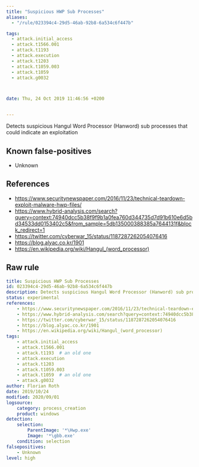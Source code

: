 ```yaml
---
title: "Suspicious HWP Sub Processes"
aliases:
  - "/rule/023394c4-29d5-46ab-92b8-6a534c6f447b"

tags:
  - attack.initial_access
  - attack.t1566.001
  - attack.t1193
  - attack.execution
  - attack.t1203
  - attack.t1059.003
  - attack.t1059
  - attack.g0032



date: Thu, 24 Oct 2019 11:46:56 +0200


---
```


Detects suspicious Hangul Word Processor (Hanword) sub processes that could indicate an exploitation

<!--more-->


## Known false-positives

* Unknown



## References

* https://www.securitynewspaper.com/2016/11/23/technical-teardown-exploit-malware-hwp-files/
* https://www.hybrid-analysis.com/search?query=context:74940dcc5b38f9f9b1a0fea760d344735d7d91b610e6d5bd34533dd0153402c5&from_sample=5db135000388385a7644131f&block_redirect=1
* https://twitter.com/cyberwar_15/status/1187287262054076416
* https://blog.alyac.co.kr/1901
* https://en.wikipedia.org/wiki/Hangul_(word_processor)


## Raw rule
```yaml
title: Suspicious HWP Sub Processes
id: 023394c4-29d5-46ab-92b8-6a534c6f447b
description: Detects suspicious Hangul Word Processor (Hanword) sub processes that could indicate an exploitation
status: experimental
references:
    - https://www.securitynewspaper.com/2016/11/23/technical-teardown-exploit-malware-hwp-files/
    - https://www.hybrid-analysis.com/search?query=context:74940dcc5b38f9f9b1a0fea760d344735d7d91b610e6d5bd34533dd0153402c5&from_sample=5db135000388385a7644131f&block_redirect=1
    - https://twitter.com/cyberwar_15/status/1187287262054076416
    - https://blog.alyac.co.kr/1901
    - https://en.wikipedia.org/wiki/Hangul_(word_processor)
tags:
    - attack.initial_access
    - attack.t1566.001
    - attack.t1193  # an old one
    - attack.execution
    - attack.t1203
    - attack.t1059.003
    - attack.t1059  # an old one
    - attack.g0032
author: Florian Roth
date: 2019/10/24
modified: 2020/09/01
logsource:
    category: process_creation
    product: windows
detection:
    selection:
        ParentImage: '*\Hwp.exe'
        Image: '*\gbb.exe'
    condition: selection
falsepositives:
    - Unknown
level: high

```
